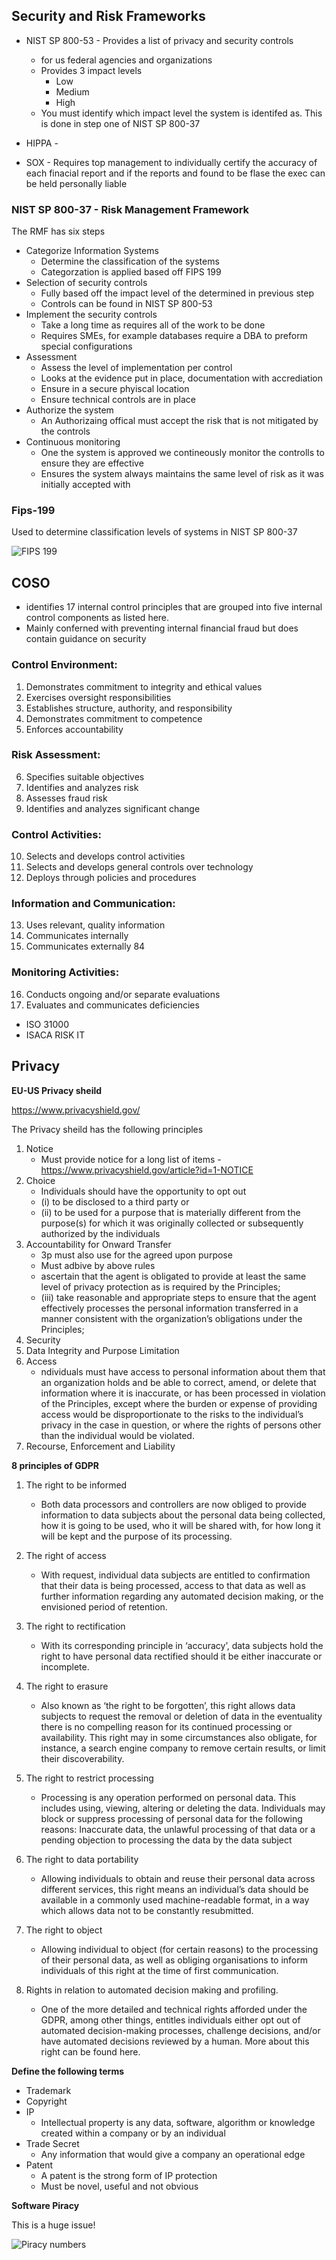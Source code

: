 
## Security and Risk Frameworks

- NIST SP 800-53 - Provides a list of privacy and security controls
    - for us federal agencies and organizations
    - Provides 3 impact levels
        - Low
        - Medium
        - High
    - You must identify which impact level the system is identifed as. This is done in step one of NIST SP 800-37

- HIPPA - 
- SOX - Requires top management to individually certify the accuracy of each finacial report and if the reports and found
to be flase the exec can be held personally liable 




### NIST SP 800-37 - Risk Management Framework

The RMF has six steps

- Categorize Information Systems
    - Determine the classification of the systems
    - Categorzation is applied based off FIPS 199
- Selection of security controls 
    - Fully based off the impact level of the determined in previous step
    - Controls can be found in NIST SP 800-53
- Implement the security controls
    - Take a long time as requires all of the work to be done
    - Requires SMEs, for example databases require a DBA to preform special configurations 
- Assessment
    - Assess the level of implementation per control
    - Looks at the evidence put in place, documentation with accrediation 
    - Ensure in a secure phyiscal location
    - Ensure technical controls are in place
- Authorize the system
    - An Authorizaing offical must accept the risk that is not mitigated by the controls
- Continuous monitoring
    - One the system is approved we contineously monitor the controlls to ensure they are effective
    - Ensures the system always maintains the same level of risk as it was initially accepted with
### Fips-199

Used to determine classification levels of systems in NIST SP 800-37


![FIPS 199](https://gyazo.com/4712f7210d654bcb15e1caa28a8d9db8.png)



## COSO

-  identifies 17
internal control principles that are grouped into five internal control components as
listed here.
- Mainly conferned with preventing internal financial fraud but does contain guidance on security
### Control Environment:
1. Demonstrates commitment to integrity and ethical values
2. Exercises oversight responsibilities
3. Establishes structure, authority, and responsibility
4. Demonstrates commitment to competence
5. Enforces accountability
### Risk Assessment:
6. Specifies suitable objectives
7. Identifies and analyzes risk
8. Assesses fraud risk
9. Identifies and analyzes significant change
### Control Activities:
10. Selects and develops control activities
11. Selects and develops general controls over technology
12. Deploys through policies and procedures
### Information and Communication:
13. Uses relevant, quality information
14. Communicates internally
15. Communicates externally
84
### Monitoring Activities:
16. Conducts ongoing and/or separate evaluations
17. Evaluates and communicates deficiencies

- ISO 31000
- ISACA RISK IT

## Privacy
**EU-US Privacy sheild**

https://www.privacyshield.gov/

The Privacy sheild has the following principles

1. Notice
    - Must provide notice for a long list of items - https://www.privacyshield.gov/article?id=1-NOTICE
2. Choice
    - Individuals should have the opportunity to opt out
    - (i) to be disclosed to a third party or 
    - (ii) to be used for a purpose that is materially different from the purpose(s) for which it was originally collected or subsequently authorized by the individuals
3. Accountability for Onward Transfer
    - 3p must also use for the agreed upon purpose
    - Must adbive by above rules
    - ascertain that the agent is obligated to provide at least the same level of privacy protection as is required by the Principles; 
    - (iii) take reasonable and appropriate steps to ensure that the agent effectively processes the personal information transferred in a manner consistent with the organization’s obligations under the Principles;
4. Security
5. Data Integrity and Purpose Limitation
6. Access
    - ndividuals must have access to personal information about them that an organization holds and be able to correct, amend, or delete that information where it is inaccurate, or has been processed in violation of the Principles, except where the burden or expense of providing access would be disproportionate to the risks to the individual’s privacy in the case in question, or where the rights of persons other than the individual would be violated.
7. Recourse, Enforcement and Liability

**8 principles of GDPR**

1. The right to be informed

    - Both data processors and controllers are now obliged to provide information to data subjects about the personal data being collected, how it is going to be used, who it will be shared with, for how long it will be kept and the purpose of its processing.

1. The right of access

    - With request, individual data subjects are entitled to confirmation that their data is being processed, access to that data as well as further information regarding any automated decision making, or the envisioned period of retention.

1. The right to rectification

    - With its corresponding principle in ‘accuracy’, data subjects hold the right to have personal data rectified should it be either inaccurate or incomplete.

1. The right to erasure

    - Also known as ‘the right to be forgotten’, this right allows data subjects to request the removal or deletion of data in the eventuality there is no compelling reason for its continued processing or availability. This right may in some circumstances also obligate, for instance, a search engine company to remove certain results, or limit their discoverability.

1. The right to restrict processing

    - Processing is any operation performed on personal data. This includes using, viewing, altering or deleting the data. Individuals may block or suppress processing of personal data for the following reasons: Inaccurate data, the unlawful processing of that data or a pending objection to processing the data by the data subject

1. The right to data portability

    - Allowing individuals to obtain and reuse their personal data across different services, this right means an individual’s data should be available in a commonly used machine-readable format, in a way which allows data not to be constantly resubmitted.

1. The right to object

    - Allowing individual to object (for certain reasons) to the processing of their personal data, as well as obliging organisations to inform individuals of this right at the time of first communication.

1. Rights in relation to automated decision making and profiling.

    - One of the more detailed and technical rights afforded under the GDPR, among other things, entitles individuals either opt out of automated decision-making processes, challenge decisions, and/or have automated decisions reviewed by a human. More about this right can be found here.




**Define the following terms**
- Trademark
- Copyright
- IP
    - Intellectual property is any data, software, algorithm or knowledge created within a company or by an individual
- Trade Secret 
    - Any information that would give a company an operational edge
- Patent
    - A patent is the strong form of IP protection
    - Must be novel, useful and not obvious
    
**Software Piracy**

This is a huge issue!

![Piracy numbers](https://gyazo.com/aa8f441b52a8192d68184a7b717d3b0f.png)


    